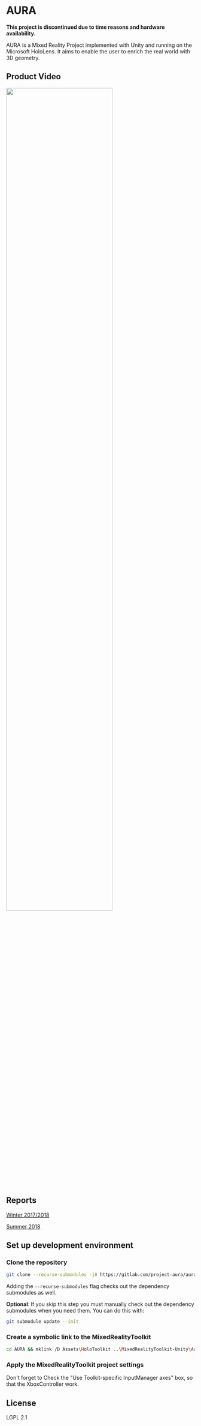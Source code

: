 # AURA

**This project is discontinued due to time reasons and hardware availability.**

AURA is a Mixed Reality Project implemented with Unity and running on the Microsoft HoloLens. It aims to enable the user to enrich the real world with 3D geometry.

## Product Video

[<img src="https://img.youtube.com/vi/4JplB5ZMiek/maxresdefault.jpg" width="75%">](https://youtu.be/4JplB5ZMiek)

## Reports 

[Winter 2017/2018](./report_ws1718.pdf)

[Summer 2018](./report_ss18.pdf)


## Set up development environment
### Clone the repository

```bash
git clone --recurse-submodules -j8 https://gitlab.com/project-aura/aura.git
```

Adding the `--recurse-submodules` flag checks out the dependency submodules as well.

**Optional**: If you skip this step you must manually check out the dependency submodules when you need them. You can do this with:

```bash
git submodule update --init
```

### Create a symbolic link to the MixedRealityToolkit

```bash
cd AURA && mklink /D Assets\HoloToolkit ..\MixedRealityToolkit-Unity\Assets\HoloToolkit
```

### Apply the MixedRealityToolkit project settings
Don't forget to Check the "Use Toolkit-specific InputManager axes" box, so that the XboxController work.

## License

LGPL 2.1